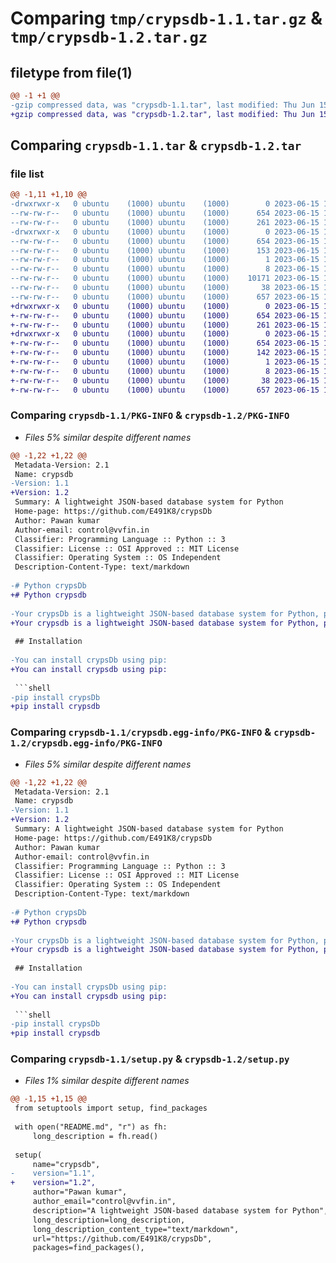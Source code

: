 # Comparing `tmp/crypsdb-1.1.tar.gz` & `tmp/crypsdb-1.2.tar.gz`

## filetype from file(1)

```diff
@@ -1 +1 @@
-gzip compressed data, was "crypsdb-1.1.tar", last modified: Thu Jun 15 16:24:37 2023, max compression
+gzip compressed data, was "crypsdb-1.2.tar", last modified: Thu Jun 15 16:50:12 2023, max compression
```

## Comparing `crypsdb-1.1.tar` & `crypsdb-1.2.tar`

### file list

```diff
@@ -1,11 +1,10 @@
-drwxrwxr-x   0 ubuntu    (1000) ubuntu    (1000)        0 2023-06-15 16:24:37.685001 crypsdb-1.1/
--rw-rw-r--   0 ubuntu    (1000) ubuntu    (1000)      654 2023-06-15 16:24:37.685001 crypsdb-1.1/PKG-INFO
--rw-rw-r--   0 ubuntu    (1000) ubuntu    (1000)      261 2023-06-15 16:06:28.000000 crypsdb-1.1/README.md
-drwxrwxr-x   0 ubuntu    (1000) ubuntu    (1000)        0 2023-06-15 16:24:37.685001 crypsdb-1.1/crypsdb.egg-info/
--rw-rw-r--   0 ubuntu    (1000) ubuntu    (1000)      654 2023-06-15 16:24:37.000000 crypsdb-1.1/crypsdb.egg-info/PKG-INFO
--rw-rw-r--   0 ubuntu    (1000) ubuntu    (1000)      153 2023-06-15 16:24:37.000000 crypsdb-1.1/crypsdb.egg-info/SOURCES.txt
--rw-rw-r--   0 ubuntu    (1000) ubuntu    (1000)        1 2023-06-15 16:24:37.000000 crypsdb-1.1/crypsdb.egg-info/dependency_links.txt
--rw-rw-r--   0 ubuntu    (1000) ubuntu    (1000)        8 2023-06-15 16:24:37.000000 crypsdb-1.1/crypsdb.egg-info/top_level.txt
--rw-rw-r--   0 ubuntu    (1000) ubuntu    (1000)    10171 2023-06-15 15:49:07.000000 crypsdb-1.1/crypsdb.py
--rw-rw-r--   0 ubuntu    (1000) ubuntu    (1000)       38 2023-06-15 16:24:37.685001 crypsdb-1.1/setup.cfg
--rw-rw-r--   0 ubuntu    (1000) ubuntu    (1000)      657 2023-06-15 16:24:14.000000 crypsdb-1.1/setup.py
+drwxrwxr-x   0 ubuntu    (1000) ubuntu    (1000)        0 2023-06-15 16:50:12.085212 crypsdb-1.2/
+-rw-rw-r--   0 ubuntu    (1000) ubuntu    (1000)      654 2023-06-15 16:50:12.085212 crypsdb-1.2/PKG-INFO
+-rw-rw-r--   0 ubuntu    (1000) ubuntu    (1000)      261 2023-06-15 16:49:42.000000 crypsdb-1.2/README.md
+drwxrwxr-x   0 ubuntu    (1000) ubuntu    (1000)        0 2023-06-15 16:50:12.085212 crypsdb-1.2/crypsdb.egg-info/
+-rw-rw-r--   0 ubuntu    (1000) ubuntu    (1000)      654 2023-06-15 16:50:12.000000 crypsdb-1.2/crypsdb.egg-info/PKG-INFO
+-rw-rw-r--   0 ubuntu    (1000) ubuntu    (1000)      142 2023-06-15 16:50:12.000000 crypsdb-1.2/crypsdb.egg-info/SOURCES.txt
+-rw-rw-r--   0 ubuntu    (1000) ubuntu    (1000)        1 2023-06-15 16:50:12.000000 crypsdb-1.2/crypsdb.egg-info/dependency_links.txt
+-rw-rw-r--   0 ubuntu    (1000) ubuntu    (1000)        8 2023-06-15 16:50:12.000000 crypsdb-1.2/crypsdb.egg-info/top_level.txt
+-rw-rw-r--   0 ubuntu    (1000) ubuntu    (1000)       38 2023-06-15 16:50:12.085212 crypsdb-1.2/setup.cfg
+-rw-rw-r--   0 ubuntu    (1000) ubuntu    (1000)      657 2023-06-15 16:49:47.000000 crypsdb-1.2/setup.py
```

### Comparing `crypsdb-1.1/PKG-INFO` & `crypsdb-1.2/PKG-INFO`

 * *Files 5% similar despite different names*

```diff
@@ -1,22 +1,22 @@
 Metadata-Version: 2.1
 Name: crypsdb
-Version: 1.1
+Version: 1.2
 Summary: A lightweight JSON-based database system for Python
 Home-page: https://github.com/E491K8/crypsDb
 Author: Pawan kumar
 Author-email: control@vvfin.in
 Classifier: Programming Language :: Python :: 3
 Classifier: License :: OSI Approved :: MIT License
 Classifier: Operating System :: OS Independent
 Description-Content-Type: text/markdown
 
-# Python crypsDb
+# Python crypsdb
 
-Your crypsDb is a lightweight JSON-based database system for Python, providing an easy way to store and manage structured data within your Python applications.
+Your crypsdb is a lightweight JSON-based database system for Python, providing an easy way to store and manage structured data within your Python applications.
 
 ## Installation
 
-You can install crypsDb using pip:
+You can install crypsdb using pip:
 
 ```shell
-pip install crypsDb
+pip install crypsdb
```

### Comparing `crypsdb-1.1/crypsdb.egg-info/PKG-INFO` & `crypsdb-1.2/crypsdb.egg-info/PKG-INFO`

 * *Files 5% similar despite different names*

```diff
@@ -1,22 +1,22 @@
 Metadata-Version: 2.1
 Name: crypsdb
-Version: 1.1
+Version: 1.2
 Summary: A lightweight JSON-based database system for Python
 Home-page: https://github.com/E491K8/crypsDb
 Author: Pawan kumar
 Author-email: control@vvfin.in
 Classifier: Programming Language :: Python :: 3
 Classifier: License :: OSI Approved :: MIT License
 Classifier: Operating System :: OS Independent
 Description-Content-Type: text/markdown
 
-# Python crypsDb
+# Python crypsdb
 
-Your crypsDb is a lightweight JSON-based database system for Python, providing an easy way to store and manage structured data within your Python applications.
+Your crypsdb is a lightweight JSON-based database system for Python, providing an easy way to store and manage structured data within your Python applications.
 
 ## Installation
 
-You can install crypsDb using pip:
+You can install crypsdb using pip:
 
 ```shell
-pip install crypsDb
+pip install crypsdb
```

### Comparing `crypsdb-1.1/setup.py` & `crypsdb-1.2/setup.py`

 * *Files 1% similar despite different names*

```diff
@@ -1,15 +1,15 @@
 from setuptools import setup, find_packages
 
 with open("README.md", "r") as fh:
     long_description = fh.read()
 
 setup(
     name="crypsdb",
-    version="1.1",
+    version="1.2",
     author="Pawan kumar",
     author_email="control@vvfin.in",
     description="A lightweight JSON-based database system for Python",
     long_description=long_description,
     long_description_content_type="text/markdown",
     url="https://github.com/E491K8/crypsDb",
     packages=find_packages(),
```

